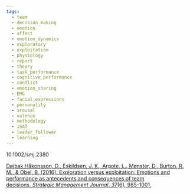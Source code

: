```yaml
---
tags:
  - team
  - decision_making
  - emotion
  - affect
  - emotion_dynamics
  - exploratory
  - exploitation
  - physiology
  - report
  - theory
  - task_performance
  - cognitive_performance
  - conflict
  - emotion_sharing
  - EMG
  - facial_expressions
  - personality
  - arousal
  - valence
  - methodology
  - iSAT
  - leader_follower
  - learning
---
```

10.1002/smj.2380

[Døjbak Håkonsson, D., Eskildsen, J. K., Argote, L., Mønster, D., Burton, R. M., & Obel, B. (2016). Exploration versus exploitation: Emotions and performance as antecedents and consequences of team decisions. _Strategic Management Journal_, _37_(6), 985-1001.](https://onlinelibrary.wiley.com/doi/pdf/10.1002/smj.2380?casa_token=6lTntTN6_CgAAAAA:wRf-dPuGS2umkwHfzMOuYnobCN1RmjxHKiu0P3DEtLkCBrx32zBLm43EDAQhOho-WWfjjtDvxN6XhQ4)